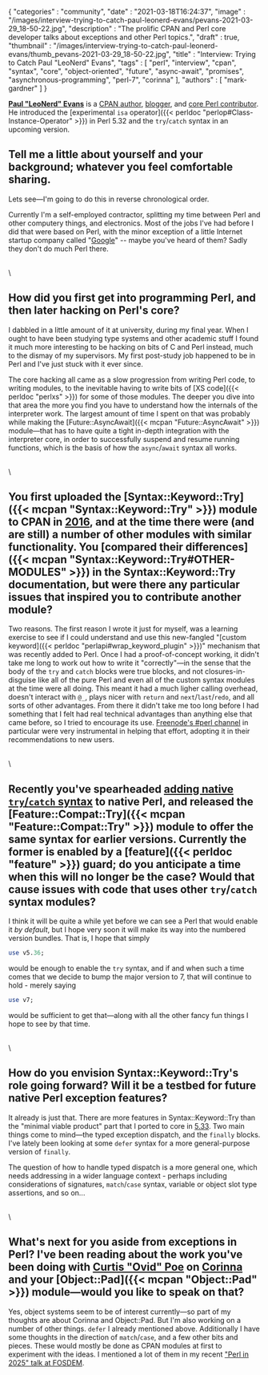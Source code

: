 {
   "categories" : "community",
   "date" : "2021-03-18T16:24:37",
   "image" : "/images/interview-trying-to-catch-paul-leonerd-evans/pevans-2021-03-29_18-50-22.jpg",
   "description" : "The prolific CPAN and Perl core developer talks about exceptions and other Perl topics.",
   "draft" : true,
   "thumbnail" : "/images/interview-trying-to-catch-paul-leonerd-evans/thumb_pevans-2021-03-29_18-50-22.jpg",
   "title" : "Interview: Trying to Catch Paul \"LeoNerd\" Evans",
   "tags" : [
      "perl",
      "interview",
      "cpan",
      "syntax",
      "core",
      "object-oriented",
      "future",
      "async-await",
      "promises",
      "asynchronous-programming",
      "perl-7",
      "corinna"
   ],
   "authors" : [
      "mark-gardner"
   ]
}

**[Paul "LeoNerd" Evans](http://www.leonerd.org.uk/)** is a
[CPAN author](https://metacpan.org/author/PEVANS),
[blogger](https://leonerds-code.blogspot.com/),
and [core Perl contributor](https://github.com/leonerd). He introduced the
[experimental `isa` operator]({{< perldoc "perlop#Class-Instance-Operator" >}})
in Perl 5.32 and the `try`/`catch` syntax in an upcoming version.

## Tell me a little about yourself and your background; whatever you feel comfortable sharing.

Lets see—I'm going to do this in reverse chronological order.

Currently I'm a self-employed contractor, splitting my time between
Perl and other computery things, and electronics. Most of the jobs I've
had before I did that were based on Perl, with the minor exception of
a little Internet startup company called "[Google](https://google.com)" --
maybe you've heard of them? Sadly they don't do much Perl there.

\
\

## How did you first get into programming Perl, and then later hacking on Perl's core?

I dabbled in a little amount of it at university, during my final year.
When I ought to have been studying type systems and other academic
stuff I found it much more interesting to be hacking on bits of C and
Perl instead, much to the dismay of my supervisors. My first post-study
job happened to be in Perl and I've just stuck with it ever since.

The core hacking all came as a slow progression from writing Perl code,
to writing modules, to the inevitable having to write bits of
[XS code]({{< perldoc "perlxs" >}})
for some of those modules. The deeper you dive into that area the more
you find you have to understand how the internals of the interpreter
work. The largest amount of time I spent on that was probably while
making the [Future::AsyncAwait]({{< mcpan "Future::AsyncAwait" >}})
module—that has to have quite a tight
in-depth integration with the interpreter core, in order to
successfully suspend and resume running functions, which is the basis
of how the `async`/`await` syntax all works.

\
\

## You first uploaded the [Syntax::Keyword::Try]({{< mcpan "Syntax::Keyword::Try" >}}) module to CPAN in [2016](https://metacpan.org/pod/release/PEVANS/Syntax-Keyword-Try-0.01/lib/Syntax/Keyword/Try.pm), and at the time there were (and are still) a number of other modules with similar functionality. You [compared their differences]({{< mcpan "Syntax::Keyword::Try#OTHER-MODULES" >}}) in the Syntax::Keyword::Try documentation, but were there any particular issues that inspired you to contribute another module?

Two reasons. The first reason I wrote it just for myself, was a
learning exercise to see if I could understand and use this new-fangled
"[custom keyword]({{< perldoc "perlapi#wrap_keyword_plugin" >}})" mechanism
that was recently added to Perl. Once I had
a proof-of-concept working, it didn't take me long to work out how to
write it "correctly"—in the sense that the body of the `try` and
`catch` blocks were true blocks, and not closures-in-disguise like all
of the pure Perl and even all of the custom syntax modules at the time
were all doing. This meant it had a much ligher calling overhead,
doesn't interact with `@_`, plays nicer with `return` and `next`/`last`/`redo`,
and all sorts of other advantages. From there it didn't take me too
long before I had something that I felt had real technical advantages
than anything else that came before, so I tried to encourage its use.
[Freenode's #perl channel](irc://irc.freenode.org/perl) in particular were very
instrumental in
helping that effort, adopting it in their recommendations to new users.

\
\

## Recently you've spearheaded [adding native `try`/`catch` syntax](https://github.com/Perl/perl5/issues/18504) to native Perl, and released the [Feature::Compat::Try]({{< mcpan "Feature::Compat::Try" >}}) module to offer the same syntax for earlier versions. Currently the former is enabled by a [feature]({{< perldoc "feature" >}}) guard; do you anticipate a time when this will no longer be the case? Would that cause issues with code that uses other `try`/`catch` syntax modules?

I think it will be quite a while yet before we can see a Perl that
would enable it *by default*, but I hope very soon it will make its way
into the numbered version bundles. That is, I hope that simply

```perl
use v5.36;
```

would be enough to enable the `try` syntax, and if and when such a time
comes that we decide to bump the major version to 7, that will
continue to hold - merely saying

```perl
use v7;
```

would be sufficient to get that—along with all the other fancy fun
things I hope to see by that time.

\
\

## How do you envision Syntax::Keyword::Try's role going forward? Will it be a testbed for future native Perl exception features?

It already is just that. There are more features in
Syntax::Keyword::Try than the "minimal viable product" part that I
ported to core in [5.33](https://github.com/Perl/perl5/releases/tag/v5.33.7).
Two main things come to mind—the typed
exception dispatch, and the `finally` blocks. I've lately been looking
at some `defer` syntax for a more general-purpose version of `finally`.

The question of how to handle typed dispatch is a more general one,
which needs addressing in a wider language context - perhaps including
considerations of signatures, `match`/`case` syntax, variable or object
slot type assertions, and so on...

\
\

## What's next for you aside from exceptions in Perl? I've been reading about the work you've been doing with [Curtis "Ovid" Poe](/article/the-perl-ambassador-curtis-poe/) on [Corinna](https://github.com/Ovid/Cor/wiki) and your [Object::Pad]({{< mcpan "Object::Pad" >}}) module—would you like to speak on that?

Yes, object systems seem to be of interest currently—so part of my
thoughts are about Corinna and Object::Pad. But I'm also working on a
number of other things. `defer` I already mentioned above. Additionally
I have some thoughts in the direction of `match`/`case`, and a few other
bits and pieces. These would mostly be done as CPAN modules at first to
experiment with the ideas. I mentioned a lot of them in my recent
["Perl in 2025" talk at FOSDEM](https://fosdem.org/2021/schedule/event/perl_in_2025/).
